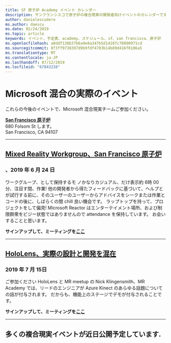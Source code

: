 ```yaml
---
title: SF 原子炉 Academy イベント カレンダー
description: サンフランシスコで原子炉の複合現実の開発者向けイベントのカレンダーです。
author: danielescudero
ms.author: daescu
ms.date: 02/24/2019
ms.topic: article
keywords: イベント、予定表、academy、スケジュール、sf、san francisco、原子炉
ms.openlocfilehash: a0ddf120b37b6a9e8a347b5d14287c78090971cd
ms.sourcegitcommit: 8f3ff9738397d9b9fdf4703b14b89d416f0186a5
ms.translationtype: MT
ms.contentlocale: ja-JP
ms.lasthandoff: 07/12/2019
ms.locfileid: "67843238"
---
```

# <a name="microsoft-mixed-reality-events"></a>Microsoft 混合の実際のイベント

これらの今後のイベントで、Microsoft 混合現実チームご参加ください。

**[San Francisco 原子炉](https://developer.microsoft.com/reactor/#ReactorSF)**<br>
680 Folsom St します。<br>
San Francisco, CA 94107


---
## <a name="mixed-reality-workgroup-san-francisco-reactorhttpsemea01safelinksprotectionoutlookcomurlhttps3a2f2fwwwmeetupcom2fhololens-mr2fdata027c017cdaescu40microsoftcom7ca8ddee063b7949a9992308d6903e62b07c72f988bf86f141af91ab2d7cd011db477c17c07c636854994961124360sdataymnaaiwvxij700mo9gj2boz4w82bgkdjdhijhytfczcfu3dreserved0"></a>**[Mixed Reality Workgroup、San Francisco 原子炉](https://emea01.safelinks.protection.outlook.com/?url=https%3A%2F%2Fwww.meetup.com%2Fhololens-mr%2F&data=02%7C01%7Cdaescu%40microsoft.com%7Ca8ddee063b7949a9992308d6903e62b0%7C72f988bf86f141af91ab2d7cd011db47%7C1%7C0%7C636854994961124360&sdata=YmnAAiWVxIJ700mO9gj%2BOz4W8%2BgKDjDhiJhYtfCzCFU%3D&reserved=0)**
### <a name="june-24-2019"></a>、2019 年 6 月 24 日
ワークグループ、として保持するモ ノかなりカジュアル、だけ表示約 6時 00分、注目す間、作業! 他の開発者から得たフィードバックに基づいて、ヘルプとが試行する前に、そのユーザーのユーザーからアドバイスをシークまたは作業とコードの後に、しばらくの間 chill 良い機会です。 ラップトップを持って、プロジェクトをして偏見! Microsoft Reactor はエンターテイメント場所、および制限群衆をビジー状態ではありませんので attendance を保持しています。 お会いすることと思います。

**サインアップして、ミーティングを[ここ](https://emea01.safelinks.protection.outlook.com/?url=https%3A%2F%2Fwww.meetup.com%2Fhololens-mr%2F&data=02%7C01%7Cdaescu%40microsoft.com%7Ca8ddee063b7949a9992308d6903e62b0%7C72f988bf86f141af91ab2d7cd011db47%7C1%7C0%7C636854994961124360&sdata=YmnAAiWVxIJ700mO9gj%2BOz4W8%2BgKDjDhiJhYtfCzCFU%3D&reserved=0)**

---
## <a name="hololens-mixed-reality-design-and-developmenthttpswwwmeetupcomhololens-mrevents262616626"></a>**[HoloLens、実際の設計と開発を混在](https://www.meetup.com/hololens-mr/events/262616626/)**
### <a name="july-15-2019"></a>2019 年 7 月 15日
ご参加ください HoloLens と MR meetup の Nick Klingensmith、MR Academy では、リードのエンジニアが Azure Kinect のあらゆる話題についての話が付与されます。 だからも、機能上のステージでデモが付与されることです。

**サインアップして、ミーティングを[ここ](https://www.meetup.com/hololens-mr/events/262616626/)**

---
## <a name="more-mixed-reality-events-coming-soon"></a>多くの複合現実イベントが近日公開予定しています.
